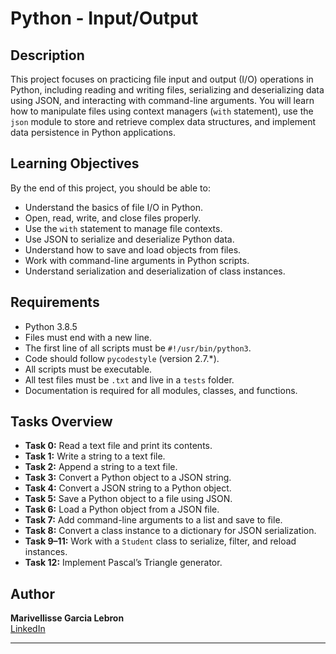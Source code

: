 # Python - Input/Output

## Description

This project focuses on practicing file input and output (I/O) operations in Python, including reading and writing files, serializing and deserializing data using JSON, and interacting with command-line arguments. You will learn how to manipulate files using context managers (`with` statement), use the `json` module to store and retrieve complex data structures, and implement data persistence in Python applications.

## Learning Objectives

By the end of this project, you should be able to:

- Understand the basics of file I/O in Python.
- Open, read, write, and close files properly.
- Use the `with` statement to manage file contexts.
- Use JSON to serialize and deserialize Python data.
- Understand how to save and load objects from files.
- Work with command-line arguments in Python scripts.
- Understand serialization and deserialization of class instances.

## Requirements

- Python 3.8.5
- Files must end with a new line.
- The first line of all scripts must be `#!/usr/bin/python3`.
- Code should follow `pycodestyle` (version 2.7.*).
- All scripts must be executable.
- All test files must be `.txt` and live in a `tests` folder.
- Documentation is required for all modules, classes, and functions.

## 
## Tasks Overview

- **Task 0:** Read a text file and print its contents.
- **Task 1:** Write a string to a text file.
- **Task 2:** Append a string to a text file.
- **Task 3:** Convert a Python object to a JSON string.
- **Task 4:** Convert a JSON string to a Python object.
- **Task 5:** Save a Python object to a file using JSON.
- **Task 6:** Load a Python object from a JSON file.
- **Task 7:** Add command-line arguments to a list and save to file.
- **Task 8:** Convert a class instance to a dictionary for JSON serialization.
- **Task 9–11:** Work with a `Student` class to serialize, filter, and reload instances.
- **Task 12:** Implement Pascal’s Triangle generator.

## Author

**Marivellisse Garcia Lebron**  
[LinkedIn](https://www.linkedin.com/in/marivellisse-garcia)

---


